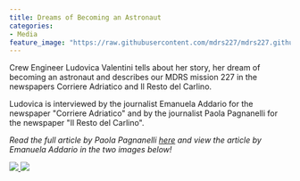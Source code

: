 ```yaml
---
title: Dreams of Becoming an Astronaut
categories:
- Media
feature_image: "https://raw.githubusercontent.com/mdrs227/mdrs227.github.io/master/bannerAstronaut.png"
---
```


Crew Engineer Ludovica Valentini tells about her story, her dream of becoming an astronaut and describes our MDRS mission 227 in the newspapers Corriere Adriatico and Il Resto del Carlino.

<!-- more -->

Ludovica is interviewed by the journalist Emanuela Addario for the newspaper "Corriere Adriatico" and by the journalist Paola Pagnanelli for the newspaper "Il Resto del Carlino". 

_Read the full article by Paola Pagnanelli [here](https://www.ilrestodelcarlino.it/macerata/cronaca/astronauta-ludovica-valentini-1.4967721) and view the article by Emanuela Addario in the two images below!_

[![](https://raw.githubusercontent.com/mdrs227/mdrs227.github.io/master/20200208_2.png) ](https://raw.githubusercontent.com/mdrs227/mdrs227.github.io/master/20200208_2.png)
[![](https://raw.githubusercontent.com/mdrs227/mdrs227.github.io/master/20200208_1.png) ](https://raw.githubusercontent.com/mdrs227/mdrs227.github.io/master/20200208_1.png)


